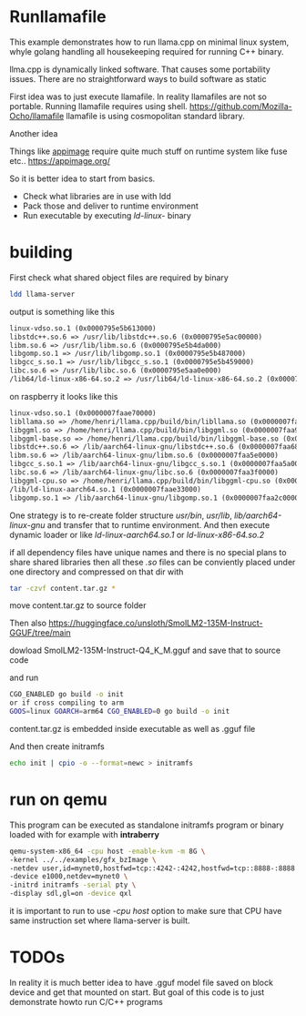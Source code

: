 # Runllamafile

This example demonstrates how to run llama.cpp on minimal linux system, whyle golang handling all housekeeping required for running C++ binary.

llma.cpp is dynamically linked software. That causes some portability issues. There are no straightforward ways to build software as static

First idea was to just execute llamafile. In reality llamafiles are not so portable.
Running llamafile requires using shell.
https://github.com/Mozilla-Ocho/llamafile
llamafile is using cosmopolitan standard library.

Another idea 

Things like [appimage](https://appimage.org) require quite much stuff on runtime system like fuse etc..
https://appimage.org/

So it is better idea to start from basics.
- Check what libraries are in use with ldd
- Pack those and deliver to runtime environment
- Run executable by executing *ld-linux-* binary


# building

First check what shared object files are required by binary
~~~sh
ldd llama-server
~~~

output is something like this
~~~txt
linux-vdso.so.1 (0x0000795e5b613000)
libstdc++.so.6 => /usr/lib/libstdc++.so.6 (0x0000795e5ac00000)
libm.so.6 => /usr/lib/libm.so.6 (0x0000795e5b4da000)
libgomp.so.1 => /usr/lib/libgomp.so.1 (0x0000795e5b487000)
libgcc_s.so.1 => /usr/lib/libgcc_s.so.1 (0x0000795e5b459000)
libc.so.6 => /usr/lib/libc.so.6 (0x0000795e5aa0e000)
/lib64/ld-linux-x86-64.so.2 => /usr/lib64/ld-linux-x86-64.so.2 (0x0000795e5b615000)
~~~

on raspberry it looks like this
~~~txt
linux-vdso.so.1 (0x0000007faae70000)
libllama.so => /home/henri/llama.cpp/build/bin/libllama.so (0x0000007faa9b0000)
libggml.so => /home/henri/llama.cpp/build/bin/libggml.so (0x0000007faa980000)
libggml-base.so => /home/henri/llama.cpp/build/bin/libggml-base.so (0x0000007faa8a0000)
libstdc++.so.6 => /lib/aarch64-linux-gnu/libstdc++.so.6 (0x0000007faa680000)
libm.so.6 => /lib/aarch64-linux-gnu/libm.so.6 (0x0000007faa5e0000)
libgcc_s.so.1 => /lib/aarch64-linux-gnu/libgcc_s.so.1 (0x0000007faa5a0000)
libc.so.6 => /lib/aarch64-linux-gnu/libc.so.6 (0x0000007faa3f0000)
libggml-cpu.so => /home/henri/llama.cpp/build/bin/libggml-cpu.so (0x0000007faa330000)
/lib/ld-linux-aarch64.so.1 (0x0000007faae33000)
libgomp.so.1 => /lib/aarch64-linux-gnu/libgomp.so.1 (0x0000007faa2c0000)
~~~

One strategy is to re-create folder structure *usr/bin*, *usr/lib*, *lib/aarch64-linux-gnu* and transfer that to runtime environment.
And then execute dynamic loader or like *ld-linux-aarch64.so.1* or *ld-linux-x86-64.so.2*

if all dependency files have unique names and there is no special plans to share shared libraries
then all these *.so* files can be conviently placed under one directory and compressed on that dir with 
~~~sh
tar -czvf content.tar.gz *
~~~
move content.tar.gz to source folder 

Then also 
https://huggingface.co/unsloth/SmolLM2-135M-Instruct-GGUF/tree/main

dowload SmolLM2-135M-Instruct-Q4_K_M.gguf and save that to source code

and run 
~~~sh
CGO_ENABLED go build -o init
or if cross compiling to arm
GOOS=linux GOARCH=arm64 CGO_ENABLED=0 go build -o init
~~~

content.tar.gz is embedded inside executable as well as .gguf file

And  then create initramfs
~~~sh
echo init | cpio -o --format=newc > initramfs
~~~


# run on qemu

This program can be executed as standalone initramfs program or binary loaded with for example with **intraberry**

~~~sh
qemu-system-x86_64 -cpu host -enable-kvm -m 8G \
-kernel ../../examples/gfx_bzImage \
-netdev user,id=mynet0,hostfwd=tcp::4242-:4242,hostfwd=tcp::8888-:8888 \
-device e1000,netdev=mynet0 \
-initrd initramfs -serial pty \
-display sdl,gl=on -device qxl
~~~

it is important to run to use *-cpu host* option to make sure that CPU have same instruction set where llama-server is built.


# TODOs

In reality it is much better idea to have .gguf model file saved on block device and get that mounted on start.
But goal of this code is to just demonstrate howto run C/C++ programs